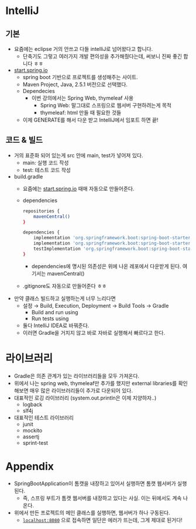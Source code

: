 # IntelliJ

## 기본

- 요즘에는 eclipse 거의 안쓰고 다들 intelliJ로 넘어왔다고 합니다.
    - 단축기도 그렇고 여러가지 개발 편의성을 추가해줬다는데, 써보니 진짜 좋긴 합니다 ㅎㅎ
- [start.spring.io](http://start.spring.io)
    - spring boot 기반으로 프로젝트를 생성해주는 사이트.
    - Maven Project, Java, 2.5.1 버전으로 선택했다.
    - Dependecies
        - 이번 강의에서는 Spring Web, thymeleaf 사용
            - Spring Web: 말그대로 스프링으로 웹서버 구현하려는게 목적
            - thymeleaf: html 만들 때 필요한 것들
    - 이제 GENERATE를 해서 다운 받고 IntelliJ에서 임포트 하면 끝!

## 코드 & 빌드

- 거의 표준화 되어 있는게 src 안에 main, test가 넣어져 있다.
    - main: 실행 코드 작성
    - test: 테스트 코드 작성
- build.gradle
    - 요즘에는 [start.spring.io](http://start.spring.io) 때매 자동으로 만들어준다.
    - dependencies

        ```bash
        repositories {
        	mavenCentral()
        }

        dependencies {
        	implementation 'org.springframework.boot:spring-boot-starter-thymeleaf'
        	implementation 'org.springframework.boot:spring-boot-starter-web'
        	testImplementation 'org.springframework.boot:spring-boot-starter-test'
        }
        ```

        - dependencies에 명시된 의존성은 위에 나온 레포에서 다운받게 된다. 여기서는 mavenCentral()
    - .gitignore도 자동으로 만들어준다 ㅎㅎ
- 만약 클래스 빌드하고 실행하는게 너무 느리다면
    - 설정 → Build, Execution, Deployment → Build Tools → Gradle
      - Build and run using
      - Run tests using
    - 둘다 IntelliJ IDEA로 바꿔준다.
    - 이러면 Gradle을 거치지 않고 바로 자바로 실행해서 빠르다고 한다.
# 라이브러리
- Gradle은 의존 관계가 있는 라이브러리들을 모두 가져온다.  
- 위에서 나는 spring web, thymeleaf만 추가를 했지만 external libraries를 확인해보면 매우 많은 라이브러리들이 추가로 다운되어 있다.   
- 대표적인 로깅 라이브러리 (system.out.println은 이제 지양하자..)
    - logback
    - slf4j
- 대표적인 테스트 라이브러리
    - junit
    - mockito
    - assertj
    - sprint-test



# Appendix

- SpringBootApplication이 톰캣을 내장하고 있어서 실행하면 톰캣 웹서버가 실행된다.
    - 즉, 스프링 부트가 톰캣 웹서버를 내장하고 있다는 사실. 이는 뒤에서도 계속 나온다.
- 위에서 만든 프로젝트의 메인 클래스를 실행하면, 웹서버가 하나 구동된다.
    - [`localhost:8080`](http://localhost:8080) 으로  접속하면 일단은 에러가 뜨는데, 그게 제대로 된거다!
